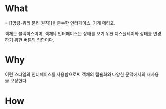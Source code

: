 # What
= [[명령-쿼리 분리 원칙]]을 준수한 인터페이스.
기계 메타포. 

객체는 블랙박스이며, 객체의 인터페이스는 상태를 보기 위한 디스플레이와 상태를 변경하기 위한 버튼의 집합이다.  



# Why
이런 스타일의 인터페이스를 사용함으로써 객체의 캡슐화와 다양한 문맥에서의 재사용을 보장한다.  
 

# How